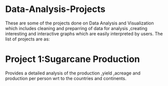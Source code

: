 # Data-Analysis-Projects
These are some of the projects done on Data Analysis and Visualization which includes cleaning and preparring of data for analysis ,creating interesting and interactive graphs which are easily interpreted by users.
The list of projects are as:
# Project 1:Sugarcane Production
Provides a detailed analysis of the production ,yield ,acreage and production per person wrt to the countries and continents.

